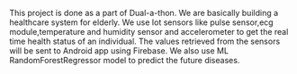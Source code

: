 This project is done as a part of Dual-a-thon.
We are basically building a healthcare system for elderly.
We use Iot sensors like pulse sensor,ecg module,temperature and humidity sensor and accelerometer to get the real time health status of an individual.
The values retrieved from the sensors will be sent to Android app using Firebase.
We also use ML RandomForestRegressor model to predict the future diseases.
 
